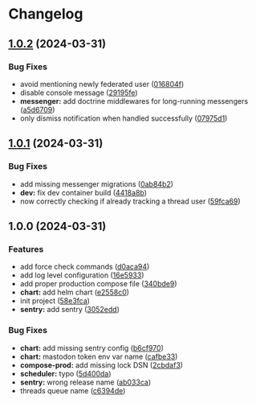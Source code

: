 # Changelog

## [1.0.2](https://github.com/rivals-space/threads-tracker/compare/v1.0.1...v1.0.2) (2024-03-31)


### Bug Fixes

* avoid mentioning newly federated user ([016804f](https://github.com/rivals-space/threads-tracker/commit/016804fb7e24b95d94bef4a289599bf56ebf311b))
* disable console message ([29195fe](https://github.com/rivals-space/threads-tracker/commit/29195feaa34edd33fa01a187f294129a394cca71))
* **messenger:** add doctrine middlewares for long-running messengers ([a5d6709](https://github.com/rivals-space/threads-tracker/commit/a5d67090dbdb8e7711ede2a821c50e219bd9d233))
* only dismiss notification when handled successfully ([07975d1](https://github.com/rivals-space/threads-tracker/commit/07975d1cfb030455f1d91d1eea77405f35f40481))

## [1.0.1](https://github.com/rivals-space/threads-tracker/compare/v1.0.0...v1.0.1) (2024-03-31)


### Bug Fixes

* add missing messenger migrations ([0ab84b2](https://github.com/rivals-space/threads-tracker/commit/0ab84b2ca1678f2a3f357ee56a4021d01b31b719))
* **dev:** fix dev container build ([4418a8b](https://github.com/rivals-space/threads-tracker/commit/4418a8be25bd9b85ba3a28d324c5b0ad9cda77ce))
* now correctly checking if already tracking a thread user ([59fca69](https://github.com/rivals-space/threads-tracker/commit/59fca696939a0dc279f62e492cd7970452b06819))

## 1.0.0 (2024-03-31)


### Features

* add force check commands ([d0aca94](https://github.com/rivals-space/threads-tracker/commit/d0aca94df042ccfc9748e540564d3f5b4cce1890))
* add log level configuration ([16e5933](https://github.com/rivals-space/threads-tracker/commit/16e5933d260d8b3cd79a26edd29dc0ccc2b48b83))
* add proper production compose file ([340bde9](https://github.com/rivals-space/threads-tracker/commit/340bde90011b36bf244e6451563c6eb03d012b1d))
* **chart:** add helm chart ([e2558c0](https://github.com/rivals-space/threads-tracker/commit/e2558c0b6c74165b7d7d7a220fc0b188f7c46c43))
* init project ([58e3fca](https://github.com/rivals-space/threads-tracker/commit/58e3fca83fc9be59d67bee2ea168f5392383ad9a))
* **sentry:** add sentry ([3052edd](https://github.com/rivals-space/threads-tracker/commit/3052edd65ba5043fe8503bbf4821f3f47602c7ab))


### Bug Fixes

* **chart:** add missing sentry config ([b6cf970](https://github.com/rivals-space/threads-tracker/commit/b6cf97050862c21f519728f8735476a020a72705))
* **chart:** mastodon token env var name ([cafbe33](https://github.com/rivals-space/threads-tracker/commit/cafbe33fefb0b4d340d476fb42de432d3b516574))
* **compose-prod:** add missing lock DSN ([2cbdaf3](https://github.com/rivals-space/threads-tracker/commit/2cbdaf3e29ba2dbeb87fbdf7455def7b615deae8))
* **scheduler:** typo ([5d400da](https://github.com/rivals-space/threads-tracker/commit/5d400da56ff6ddf0657e02ea4cf127317da72809))
* **sentry:** wrong release name ([ab033ca](https://github.com/rivals-space/threads-tracker/commit/ab033ca29d95f8653b156e82e17513ba3a221e1b))
* threads queue name ([c6394de](https://github.com/rivals-space/threads-tracker/commit/c6394de4d9f28b5f2ca954cd39d2c97fd62c8866))
